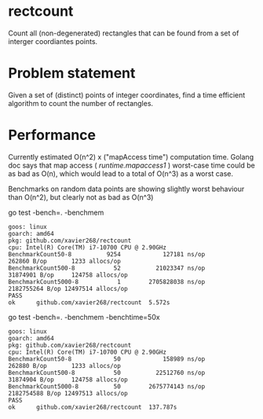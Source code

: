 # rectcount
Count all (non-degenerated) rectangles that can be found from a set of interger coordiantes points.

# Problem statement

Given a set of (distinct) points of integer coordinates, find a time efficient algorithm to count the number of rectangles.

# Performance 

Currently estimated O(n^2) x ("mapAccess time") computation time.
Golang doc says that map access ( *runtime.mapaccess1* ) worst-case time could be as bad as O(n), 
which would lead to a total of O(n^3) as a worst case.

Benchmarks on random data points are showing slightly worst behaviour than O(n^2), but clearly not as bad as O(n^3)

go test -bench=. -benchmem

```
goos: linux
goarch: amd64
pkg: github.com/xavier268/rectcount
cpu: Intel(R) Core(TM) i7-10700 CPU @ 2.90GHz
BenchmarkCount50-8          9254            127181 ns/op          262860 B/op       1233 allocs/op
BenchmarkCount500-8           52          21023347 ns/op        31874901 B/op     124758 allocs/op
BenchmarkCount5000-8           1        2705828038 ns/op        2182755264 B/op 12497514 allocs/op
PASS
ok      github.com/xavier268/rectcount  5.572s
```

go test -bench=. -benchmem -benchtime=50x

```
goos: linux
goarch: amd64
pkg: github.com/xavier268/rectcount
cpu: Intel(R) Core(TM) i7-10700 CPU @ 2.90GHz
BenchmarkCount50-8            50            158989 ns/op          262880 B/op       1233 allocs/op
BenchmarkCount500-8           50          22512760 ns/op        31874904 B/op     124758 allocs/op
BenchmarkCount5000-8          50        2675774143 ns/op        2182754588 B/op 12497513 allocs/op
PASS
ok      github.com/xavier268/rectcount  137.787s
```
